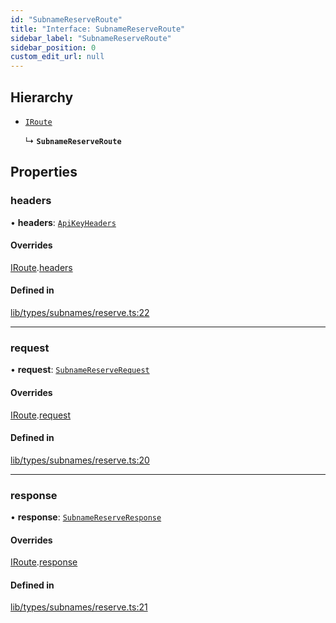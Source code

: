 ```yaml
---
id: "SubnameReserveRoute"
title: "Interface: SubnameReserveRoute"
sidebar_label: "SubnameReserveRoute"
sidebar_position: 0
custom_edit_url: null
---
```


## Hierarchy

- [`IRoute`](IRoute.md)

  ↳ **`SubnameReserveRoute`**

## Properties

### headers

• **headers**: [`ApiKeyHeaders`](ApiKeyHeaders.md)

#### Overrides

[IRoute](IRoute.md).[headers](IRoute.md#headers)

#### Defined in

[lib/types/subnames/reserve.ts:22](https://github.com/JustaName-id/JustaName-sdk/blob/4bd6b66/packages/@justaname.id/sdk/src/lib/types/subnames/reserve.ts#L22)

___

### request

• **request**: [`SubnameReserveRequest`](SubnameReserveRequest.md)

#### Overrides

[IRoute](IRoute.md).[request](IRoute.md#request)

#### Defined in

[lib/types/subnames/reserve.ts:20](https://github.com/JustaName-id/JustaName-sdk/blob/4bd6b66/packages/@justaname.id/sdk/src/lib/types/subnames/reserve.ts#L20)

___

### response

• **response**: [`SubnameReserveResponse`](SubnameReserveResponse.md)

#### Overrides

[IRoute](IRoute.md).[response](IRoute.md#response)

#### Defined in

[lib/types/subnames/reserve.ts:21](https://github.com/JustaName-id/JustaName-sdk/blob/4bd6b66/packages/@justaname.id/sdk/src/lib/types/subnames/reserve.ts#L21)
